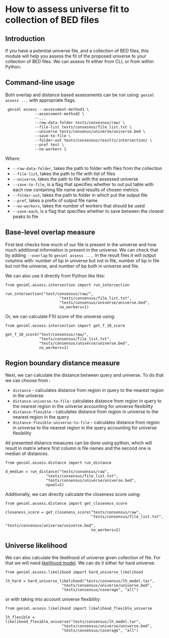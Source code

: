 # How to assess universe fit to collection of BED files

## Introduction

If you have a potential universe file, and a collection of BED files, this module will help you assess the fit of the proposed universe to your collection of BED files. We can assess fit either from CLI, or from within Python.

## Command-line usage

Both overlap and distance based assessments can be run using: `geniml assess ...` with appropriate flags.

```console
 geniml assess --assessment-method1 \
             --assessment-method2 \
             --...
             --raw-data-folder tests/consesnus/raw/ \
             --file-list tests/consesnus/file_list.txt \
             --universe tests/consenus/universe/universe.bed \
             --save-to-file \
             --folder-out tests/consesnus/results/intersection/ \
             --pref test \
             --no-workers 1
```
Where:

- ``--raw-data-folder``, takes the path to folder with files from the collection
- ``--file-list``, takes the path to file with list of files
- ``--universe``, takes the path to file with the assessed universe
- ``--save-to-file``,  is a flag that specifies whether to out put table with each row 
containing file name and results of chosen metrics
- ``--folder-out``, takes the path to folder in which put the output file
- ``--pref``, takes a prefix of output file name
- ``--no-workers``, takes the number of workers that should be used
- ``--save-each``, is a flag that specifies whether to save between the closest peaks to file

## Base-level overlap measure

First test checks how much of our file is present in the universe and how much additional information is present in the universe. We can check that by adding ```--overlap``` to ```geniml assess ...```. In the result files it will output columns with: number of bp in universe but not in file, number of bp in file but not the universe, and number of bp both in universe and file.

We can also use it directly from Python like this:

```
from geniml.assess.intersection import run_intersection

run_intersection("test/consensus/raw/",
                        "tests/consensus/file_list.txt",
                        "tests/consensus/universe/universe.bed",
                        no_workers=1)
```

Or, we can calculate F10 score of the universe using:

```
from geniml.assess.intersection import get_f_10_score

get_f_10_score("test/consensus/raw/",
               "tests/consensus/file_list.txt",
               "tests/consensus/universe/universe.bed",
               no_workers=1)
```

## Region boundary distance measure

Next, we can calculate the distance between query and universe. To do that we can choose from :
 - ```distance``` - calculates distance from region in query to the nearest region in the universe
 - ```distance-universe-to-file```- calculates distance from region in query to the nearest region in the universe accounting for universe flexibility
 - ```distance-flexible``` - calculates distance from region in universe to the nearest region in the query
 - ```distance-flexible-universe-to-file``` - calculates distance from region in universe to the nearest region in the query accounting for universe flexibility


All presented distance measures can be done using python, which will result in matrix where first column is file names and the second one is median of distances. 

```
from geniml.assess.distance import run_distance

d_median = run_distance("tests/consensus/raw",
                  "tests/consensus/file_list.txt",
                  "tests/consensus/universe/universe.bed",
                  npool=2)
```
Additionally, we can directly calculate the closeness score using:

```
from geniml.assess.distance import get_closeness_score

closeness_score = get_closeness_score("tests/consensus/raw",
                                      "tests/consensus/file_list.txt",
                                      "tests/consensus/universe/universe.bed",
                                      no_workers=2)
```


## Universe likelihood

We can also calculate the likelihood of universe given collection of file. For that we
will need [likelihood model](consensus-peaks.md#making-likelihood-model-). We can do it
either for hard universe:

```
from geniml.assess.likelihood import hard_universe_likelihood

lh_hard = hard_universe_likelihood("tests/consensus/lh_model.tar",
                         "tests/consensus/universe/universe.bed",
                         "tests/consensus/coverage", "all")
```

or with taking into account universe flexibility:

```
from geniml.assess.likelihood import likelihood_flexible_universe

lh_flexible = likelihood_flexible_universe("tests/consensus/lh_model.tar",
                         "tests/consensus/universe/universe.bed",
                         "tests/consensus/coverage", "all")
```